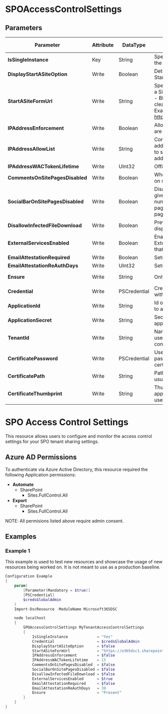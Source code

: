 ﻿# SPOAccessControlSettings

## Parameters

| Parameter | Attribute | DataType | Description | Allowed Values |
| --- | --- | --- | --- | --- |
| **IsSingleInstance** | Key | String | Specifies the resource is a single instance, the value must be 'Yes' |Yes|
| **DisplayStartASiteOption** | Write | Boolean | Determines whether tenant users see the Start a Site menu option ||
| **StartASiteFormUrl** | Write | String | Specifies URL of the form to load in the Start a Site dialog. The valid values are:<emptyString> (default) - Blank by default, this will also remove or clear any value that has been set.Full URL - Example: https://contoso.sharepoint.com/path/to/form ||
| **IPAddressEnforcement** | Write | Boolean | Allows access from network locations that are defined by an administrator. ||
| **IPAddressAllowList** | Write | String | Configures multiple IP addresses or IP address ranges (IPv4 or IPv6). Use commas to separate multiple IP addresses or IP address ranges. ||
| **IPAddressWACTokenLifetime** | Write | UInt32 | Office webapps TokenLifeTime in minutes ||
| **CommentsOnSitePagesDisabled** | Write | Boolean | When this feature is set to true, comments on site pages will be disabled ||
| **SocialBarOnSitePagesDisabled** | Write | Boolean | Disables or enables the Social Bar. It will give users the ability to like a page, see the number of views, likes, and comments on a page, and see the people who have liked a page. ||
| **DisallowInfectedFileDownload** | Write | Boolean | Prevents the Download button from being displayed on the Virus Found warning page. ||
| **ExternalServicesEnabled** | Write | Boolean | Enables external services for a tenant. External services are defined as services that are not in the Office 365 datacenters. ||
| **EmailAttestationRequired** | Write | Boolean | Sets email attestation to required ||
| **EmailAttestationReAuthDays** | Write | UInt32 | Sets email attestation re-auth days ||
| **Ensure** | Write | String | Only value accepted is 'Present' |Present, Absent|
| **Credential** | Write | PSCredential | Credentials of the account to authenticate with. ||
| **ApplicationId** | Write | String | Id of the Azure Active Directory application to authenticate with. ||
| **ApplicationSecret** | Write | String | Secret of the Azure Active Directory application to authenticate with. ||
| **TenantId** | Write | String | Name of the Azure Active Directory tenant used for authentication. Format contoso.onmicrosoft.com ||
| **CertificatePassword** | Write | PSCredential | Username can be made up to anything but password will be used for certificatePassword ||
| **CertificatePath** | Write | String | Path to certificate used in service principal usually a PFX file. ||
| **CertificateThumbprint** | Write | String | Thumbprint of the Azure Active Directory application's authentication certificate to use for authentication. ||


# SPO Access Control Settings

This resource allows users to configure and monitor the access control settings for
your SPO tenant sharing settings.

## Azure AD Permissions

To authenticate via Azure Active Directory, this resource required the following Application permissions:

* **Automate**
  * SharePoint
    * Sites.FullControl.All
* **Export**
  * SharePoint
    * Sites.FullControl.All

NOTE: All permisions listed above require admin consent.

## Examples

### Example 1

This example is used to test new resources and showcase the usage of new resources being worked on.
It is not meant to use as a production baseline.

```powershell
Configuration Example
{
    param(
        [Parameter(Mandatory = $true)]
        [PSCredential]
        $credsGlobalAdmin
    )
    Import-DscResource -ModuleName Microsoft365DSC

    node localhost
    {
        SPOAccessControlSettings MyTenantAccessControlSettings
        {
            IsSingleInstance             = "Yes"
            Credential                   = $credsGlobalAdmin
            DisplayStartASiteOption      = $false
            StartASiteFormUrl            = "https://o365dsc1.sharepoint.com"
            IPAddressEnforcement         = $false
            IPAddressWACTokenLifetime    = 15
            CommentsOnSitePagesDisabled  = $false
            SocialBarOnSitePagesDisabled = $false
            DisallowInfectedFileDownload = $false
            ExternalServicesEnabled      = $true
            EmailAttestationRequired     = $false
            EmailAttestationReAuthDays   = 30
            Ensure                       = "Present"
        }
    }
}
```

